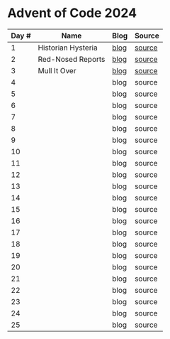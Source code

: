 # Advent of Code 2024

| Day # | Name               | Blog                  | Source                                      |
|-------|--------------------|-----------------------|---------------------------------------------|
| 1     | Historian Hysteria | [blog](docs/day01.md) | [source](src/advent_2024_clojure/day01.clj) |
| 2     | Red-Nosed Reports  | [blog](docs/day02.md) | [source](src/advent_2024_clojure/day02.clj) |
| 3     | Mull It Over       | [blog](docs/day03.md) | [source](src/advent_2024_clojure/day03.clj) |
| 4     |                    | blog                  | source                                      |
| 5     |                    | blog                  | source                                      |
| 6     |                    | blog                  | source                                      |
| 7     |                    | blog                  | source                                      |
| 8     |                    | blog                  | source                                      |
| 9     |                    | blog                  | source                                      |
| 10    |                    | blog                  | source                                      |
| 11    |                    | blog                  | source                                      |
| 12    |                    | blog                  | source                                      |
| 13    |                    | blog                  | source                                      |
| 14    |                    | blog                  | source                                      |
| 15    |                    | blog                  | source                                      |
| 16    |                    | blog                  | source                                      |
| 17    |                    | blog                  | source                                      |
| 18    |                    | blog                  | source                                      |
| 19    |                    | blog                  | source                                      |
| 20    |                    | blog                  | source                                      |
| 21    |                    | blog                  | source                                      |
| 22    |                    | blog                  | source                                      |
| 23    |                    | blog                  | source                                      |
| 24    |                    | blog                  | source                                      |
| 25    |                    | blog                  | source                                      |
